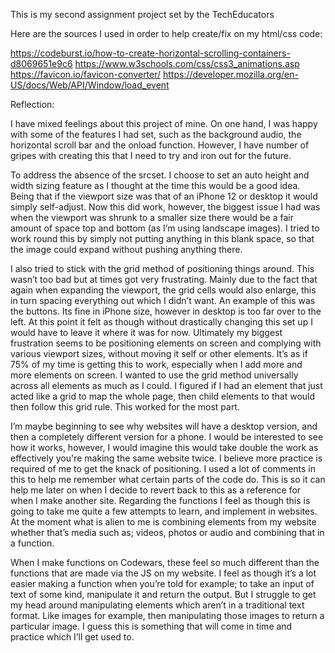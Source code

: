 This is my second assignment project set by the TechEducators

Here are the sources I used in order to help create/fix on my html/css code:

https://codeburst.io/how-to-create-horizontal-scrolling-containers-d8069651e9c6
https://www.w3schools.com/css/css3_animations.asp
https://favicon.io/favicon-converter/
https://developer.mozilla.org/en-US/docs/Web/API/Window/load_event

Reflection:

I have mixed feelings about this project of mine. On one hand, I was happy with some of the features I had set, such as the background audio, the horizontal scroll bar and the onload function. However, I have number of gripes with creating this that I need to try and iron out for the future.

To address the absence of the srcset. I choose to set an auto height and width sizing feature as I thought at the time this would be a good idea. Being that if the viewport size was that of an iPhone 12 or desktop it would simply self-adjust. Now this did work, however, the biggest issue I had was when the viewport was shrunk to a smaller size there would be a fair amount of space top and bottom (as I’m using landscape images). I tried to work round this by simply not putting anything in this blank space, so that the image could expand without pushing anything there.

I also tried to stick with the grid method of positioning things around. This wasn’t too bad but at times got very frustrating. Mainly due to the fact that again when expanding the viewport, the grid cells would also enlarge, this in turn spacing everything out which I didn’t want. An example of this was the buttons. Its fine in iPhone size, however in desktop is too far over to the left. At this point it felt as though without drastically changing this set up I would have to leave it where it was for now. 
Ultimately my biggest frustration seems to be positioning elements on screen and complying with various viewport sizes, without moving it self or other elements. It’s as if 75% of my time is getting this to work, especially when I add more and more elements on screen. I wanted to use the grid method universally across all elements as much as I could. I figured if I had an element that just acted like a grid to map the whole page, then child elements to that would then follow this grid rule. This worked for the most part. 

I’m maybe beginning to see why websites will have a desktop version, and then a completely different version for a phone. I would be interested to see how it works, however, I would imagine this would take double the work as effectively you're making the same website twice. I believe more practice is required of me to get the knack of positioning. 
I used a lot of comments in this to help me remember what certain parts of the code do. This is so it can help me later on when I decide to revert back to this as a reference for when I make another site.
Regarding the functions I feel as though this is going to take me quite a few attempts to learn, and implement in websites. At the moment what is alien to me is combining elements from my website whether that’s media such as; videos, photos or audio and combining that in a function. 

When I make functions on Codewars, these feel so much different than the functions that are made via the JS on my website. I feel as though it’s a lot easier making a function when you’re told for example; to take an input of text of some kind, manipulate it and return the output. But I struggle to get my head around manipulating elements which aren’t in a traditional text format. Like images for example, then manipulating those images to return a particular image. I guess this is something that will come in time and practice which I’ll get used to.
